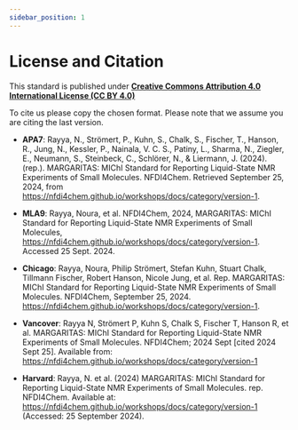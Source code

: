 ```yaml
---
sidebar_position: 1
---
```

# License and Citation

This standard is published under <b>[Creative Commons Attribution 4.0 International License (CC BY 4.0)](https://creativecommons.org/licenses/by/4.0/deed.en)</b>

To cite us please copy the chosen format. Please note that we assume you are citing the last version.

- <b>APA7</b>: Rayya, N., Strömert, P., Kuhn, S., Chalk, S., Fischer, T., Hanson, R., Jung, N., Kessler, P., Nainala, V. C. S., Patiny, L., Sharma, N., Ziegler, E., Neumann, S., Steinbeck, C., Schlörer, N., & Liermann, J. (2024). (rep.). MARGARITAS: MIChI Standard for Reporting Liquid-State NMR Experiments of Small Molecules. NFDI4Chem. Retrieved September 25, 2024, from https://nfdi4chem.github.io/workshops/docs/category/version-1. 

- <b>MLA9</b>: Rayya, Noura, et al. NFDI4Chem, 2024, MARGARITAS: MIChI Standard for Reporting Liquid-State NMR Experiments of Small Molecules, https://nfdi4chem.github.io/workshops/docs/category/version-1. Accessed 25 Sept. 2024. 

- <b>Chicago</b>: Rayya, Noura, Philip Strömert, Stefan Kuhn, Stuart Chalk, Tillmann Fischer, Robert Hanson, Nicole Jung, et al. Rep. MARGARITAS: MIChI Standard for Reporting Liquid-State NMR Experiments of Small Molecules. NFDI4Chem, September 25, 2024. https://nfdi4chem.github.io/workshops/docs/category/version-1. 

- <b>Vancover</b>: Rayya N, Strömert P, Kuhn S, Chalk S, Fischer T, Hanson R, et al. MARGARITAS: MIChI Standard for Reporting Liquid-State NMR Experiments of Small Molecules. NFDI4Chem; 2024 Sept [cited 2024 Sept 25]. Available from: https://nfdi4chem.github.io/workshops/docs/category/version-1 

- <b>Harvard</b>: Rayya, N. et al. (2024) MARGARITAS: MIChI Standard for Reporting Liquid-State NMR Experiments of Small Molecules. rep. NFDI4Chem. Available at: https://nfdi4chem.github.io/workshops/docs/category/version-1 (Accessed: 25 September 2024). 